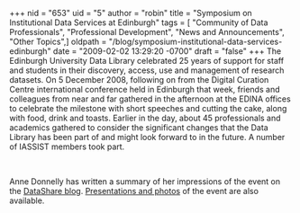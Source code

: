 +++
nid = "653"
uid = "5"
author = "robin"
title = "Symposium on Institutional Data Services at Edinburgh"
tags = [ "Community of Data Professionals", "Professional Development", "News and Announcements", "Other Topics",]
oldpath = "/blog/symposium-institutional-data-services-edinburgh"
date = "2009-02-02 13:29:20 -0700"
draft = "false"
+++
The Edinburgh University Data Library celebrated 25 years of support for
staff and students in their discovery, access, use and management of
research datasets. On 5 December 2008, following on from the Digital
Curation Centre international conference held in Edinburgh that week,
friends and colleagues from near and far gathered in the afternoon at
the EDINA offices to celebrate the milestone with short speeches and
cutting the cake, along with food, drink and toasts. Earlier in the day,
about 45 professionals and academics gathered to consider the
significant changes that the Data Library has been part of and might
look forward to in the future. A number of IASSIST members took part.

 

Anne Donnelly has written a summary of her impressions of the event on
the [DataShare
blog](http://jisc-datashare.blogspot.com/2009/01/symposium-on-institutional-data.html).
[Presentations and
photos](http://datalib.ed.ac.uk/25anniversary/index.html) of the event
are also available.
